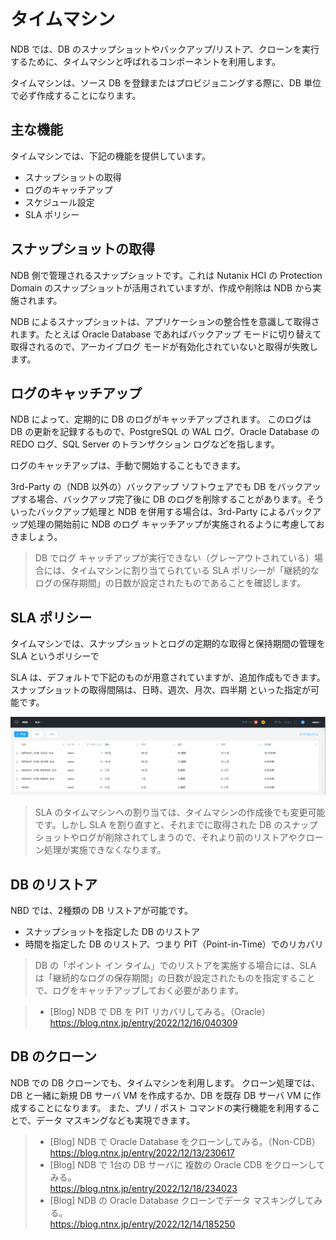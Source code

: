 # タイムマシン

NDB では、DB のスナップショットやバックアップ/リストア、クローンを実行するために、タイムマシンと呼ばれるコンポーネントを利用します。

タイムマシンは、ソース DB を登録またはプロビジョニングする際に、DB 単位で必ず作成することになります。


## 主な機能

タイムマシンでは、下記の機能を提供しています。
- スナップショットの取得
- ログのキャッチアップ
- スケジュール設定
- SLA ポリシー


## スナップショットの取得

NDB 側で管理されるスナップショットです。これは Nutanix HCI の Protection Domain のスナップショットが活用されていますが、作成や削除は NDB から実施されます。

NDB によるスナップショットは、アプリケーションの整合性を意識して取得されます。たとえば Oracle Database であればバックアップ モードに切り替えて取得されるので、アーカイブログ モードが有効化されていないと取得が失敗します。


## ログのキャッチアップ

NDB によって、定期的に DB のログがキャッチアップされます。
このログは DB の更新を記録するもので、PostgreSQL の WAL ログ、Oracle Database の REDO ログ、SQL Server のトランザクション ログなどを指します。

ログのキャッチアップは、手動で開始することもできます。

3rd-Party の（NDB 以外の）バックアップ ソフトウェアでも DB をバックアップする場合、バックアップ完了後に DB のログを削除することがあります。そういったバックアップ処理と NDB を併用する場合は、3rd-Party によるバックアップ処理の開始前に NDB のログ キャッチアップが実施されるように考慮しておきましょう。

> DB でログ キャッチアップが実行できない（グレーアウトされている）場合には、タイムマシンに割り当てられている SLA ポリシーが「継続的なログの保存期間」の日数が設定されたものであることを確認します。


## SLA ポリシー

タイムマシンでは、スナップショットとログの定期的な取得と保持期間の管理を SLA というポリシーで

SLA は、デフォルトで下記のものが用意されていますが、追加作成もできます。
スナップショットの取得間隔は、日時、週次、月次、四半期 といった指定が可能です。

![Time Machine SLA](images/tm-sla.png)

> SLA のタイムマシンへの割り当ては、タイムマシンの作成後でも変更可能です。しかし SLA を割り直すと、それまでに取得された DB のスナップショットやログが削除されてしまうので、それより前のリストアやクローン処理が実施できなくなります。


## DB のリストア

NBD では、2種類の DB リストアが可能です。

- スナップショットを指定した DB のリストア
- 時間を指定した DB のリストア、つまり PIT（Point-in-Time）でのリカバリ

> DB の「ポイント イン タイム」でのリストアを実施する場合には、SLA は「継続的なログの保存期間」の日数が設定されたものを指定することで、ログをキャッチアップしておく必要があります。

> - [Blog] NDB で DB を PIT リカバリしてみる。（Oracle）  
>   https://blog.ntnx.jp/entry/2022/12/16/040309


## DB のクローン

NDB での DB クローンでも、タイムマシンを利用します。
クローン処理では、DB と一緒に新規 DB サーバ VM を作成するか、DB を既存 DB サーバ VM に作成することになります。
また、プリ / ポスト コマンドの実行機能を利用することで、データ マスキングなども実現できます。

> - [Blog] NDB で Oracle Database をクローンしてみる。（Non-CDB）  
>   https://blog.ntnx.jp/entry/2022/12/13/230617
> - [Blog] NDB で 1台の DB サーバに 複数の Oracle CDB をクローンしてみる。  
>   https://blog.ntnx.jp/entry/2022/12/18/234023
> - [Blog] NDB の Oracle Database クローンでデータ マスキングしてみる。  
>   https://blog.ntnx.jp/entry/2022/12/14/185250
